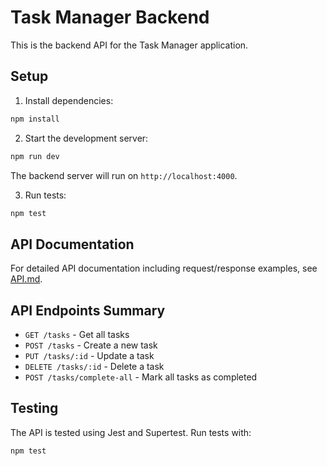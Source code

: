# Task Manager Backend

This is the backend API for the Task Manager application.

## Setup

1. Install dependencies:
```bash
npm install
```

2. Start the development server:
```bash
npm run dev
```

The backend server will run on `http://localhost:4000`.

3. Run tests:
```bash
npm test
```

## API Documentation

For detailed API documentation including request/response examples, see [API.md](API.md).

## API Endpoints Summary

- `GET /tasks` - Get all tasks
- `POST /tasks` - Create a new task
- `PUT /tasks/:id` - Update a task
- `DELETE /tasks/:id` - Delete a task
- `POST /tasks/complete-all` - Mark all tasks as completed

## Testing

The API is tested using Jest and Supertest. Run tests with:

```bash
npm test
```
